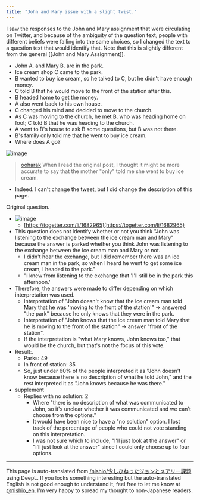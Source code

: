 ```yaml
---
title: "John and Mary issue with a slight twist."
---
```


I saw the responses to the John and Mary assignment that were circulating on Twitter, and because of the ambiguity of the question text, people with different beliefs were falling into the same choices, so I changed the text to a question text that would identify that.
Note that this is slightly different from the general [[John and Mary Assignment]].

- John A. and Mary B. are in the park.
- Ice cream shop C came to the park.
- B wanted to buy ice cream, so he talked to C, but he didn't have enough money.
- C told B that he would move to the front of the station after this.
- B headed home to get the money.
- A also went back to his own house.
- C changed his mind and decided to move to the church.
- As C was moving to the church, he met B, who was heading home on foot; C told B that he was heading to the church.
- A went to B's house to ask B some questions, but B was not there.
- B's family only told me that he went to buy ice cream.
- Where does A go?

![image](https://gyazo.com/9cab8d5fa6718e8659849f8ddc1089c7/thumb/1000)

> [ooharak](https://twitter.com/ooharak/status/1371710182422548486) When I read the original post, I thought it might be more accurate to say that the mother "only" told me she went to buy ice cream.
- Indeed. I can't change the tweet, but I did change the description of this page.

Original question.
- ![image](https://gyazo.com/73b1417d206eaa77cb16baca1ad806ea/thumb/1000)
    - [https://togetter.com/li/1682965](https://togetter.com/li/1682965)
- This question does not identify whether or not you think "John was listening to the exchange between the ice cream man and Mary" because the answer is parked whether you think John was listening to the exchange between the ice cream man and Mary or not.
    - I didn't hear the exchange, but I did remember there was an ice cream man in the park, so when I heard he went to get some ice cream, I headed to the park."
    - "I knew from listening to the exchange that 'I'll still be in the park this afternoon.'
- Therefore, the answers were made to differ depending on which interpretation was used.
    - Interpretation of "John doesn't know that the ice cream man told Mary that he was 'moving to the front of the station'" → answered "the park" because he only knows that they were in the park.
    - Interpretation of "John knows that the ice cream man told Mary that he is moving to the front of the station" -> answer "front of the station".
    - If the interpretation is "what Mary knows, John knows too," that would be the church, but that's not the focus of this vote.
- Result:.
    - Parks: 49
    - In front of station: 35
    - So, just under 60% of the people interpreted it as "John doesn't know because there is no description of what he told John," and the rest interpreted it as "John knows because he was there."
- supplement
    - Replies with no solution: 2
        - Where "there is no description of what was communicated to John, so it's unclear whether it was communicated and we can't choose from the options."
        - It would have been nice to have a "no solution" option. I lost track of the percentage of people who could not vote standing on this interpretation.
        - I was not sure which to include, "I'll just look at the answer" or "I'll just look at the answer" since I could only choose up to four options.

---
This page is auto-translated from [/nishio/少しひねったジョンとメアリー課題](https://scrapbox.io/nishio/少しひねったジョンとメアリー課題) using DeepL. If you looks something interesting but the auto-translated English is not good enough to understand it, feel free to let me know at [@nishio_en](https://twitter.com/nishio_en). I'm very happy to spread my thought to non-Japanese readers.